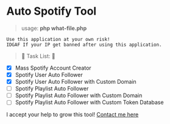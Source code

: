 # Auto Spotify Tool

> usage: **php what-file.php**
```
Use this application at your own risk!
IDGAF If your IP get banned after using this application.
```

> :thought_balloon: Task List: :thought_balloon:
- [x] Mass Spotify Account Creator
- [x] Spotify User Auto Follower
- [x] Spotify User Auto Follower with Custom Domain
- [ ] Spotify Playlist Auto Follower
- [ ] Spotify Playlist Auto Follower with Custom Domain
- [ ] Spotify Playlist Auto Follower with Custom Token Database

I accept your help to grow this tool! [Contact me here](https://fb.me/extgfx)
